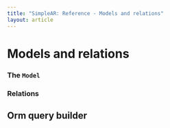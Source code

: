 ```yaml
---
title: "SimpleAR: Reference - Models and relations"
layout: article
---
```


# Models and relations

### The `Model`
### Relations


## Orm query builder

